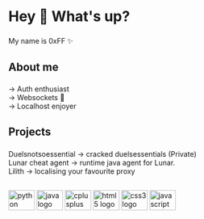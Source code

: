 <h1 align="left">Hey 👋 What's up?</h1>

###

<p align="left">My name is 0xFF ✨</p>

###

<h2 align="left">About me</h2>

###

<p align="left">-> Auth enthusiast<br>-> Websockets 👀<br>-> Localhost enjoyer</p>

###

<h2 align="left">Projects</h2>

###

<p align="left">Duelsnotsoessential -> cracked duelsessentials (Private)<br>Lunar cheat agent -> runtime java agent for Lunar.<br>Lilith -> localising your favourite proxy</p>

###

<h2 align="left"></h2>

###

<div align="left">
  <img src="https://cdn.jsdelivr.net/gh/devicons/devicon/icons/python/python-original.svg" height="40" width="52" alt="python logo"  />
  <img src="https://cdn.jsdelivr.net/gh/devicons/devicon/icons/java/java-original.svg" height="40" width="52" alt="java logo"  />
  <img src="https://cdn.jsdelivr.net/gh/devicons/devicon/icons/cplusplus/cplusplus-original.svg" height="40" width="52" alt="cplusplus logo"  />
  <img src="https://cdn.jsdelivr.net/gh/devicons/devicon/icons/html5/html5-original.svg" height="40" width="52" alt="html5 logo"  />
  <img src="https://cdn.jsdelivr.net/gh/devicons/devicon/icons/css3/css3-original.svg" height="40" width="52" alt="css3 logo"  />
  <img src="https://cdn.jsdelivr.net/gh/devicons/devicon/icons/javascript/javascript-original.svg" height="40" width="52" alt="javascript logo"  />
</div>

###
